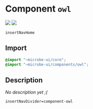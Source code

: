 # Component `owl`

![](https://img.shields.io/badge/CSS_size-4.2_KB-blue)
![](https://img.shields.io/badge/gzip-778_B-blue)

`insertNavHome`

## Import

```scss
@import "~microbe-ui/core";
@import "~microbe-ui/components/owl";
```

## Description

_No description yet ;(_

`insertNavDivider=component-owl`
